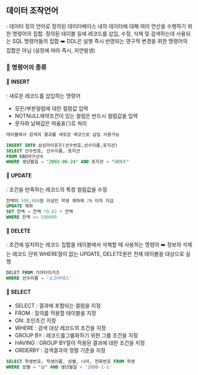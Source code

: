 ## 데이터 조작언어

: 데이터 정의 언어로 정의된 데이터베이스 내의 데이터에 대해 여러 연산을 수행하기 위한 명령어의 집합. 정의된 테이블 등에 레코드를 삽입, 수정, 삭제 및 검색하는데 사용되는 SQL 명령어들의 집합
➡️ DDL은 실행 즉시 반영되는 영구적 변경을 위한 명령어의 집합은 아님 (설정에 따라 즉시, 지연발생)

### 📌 명령어의 종류

#### 📎 INSERT

: 새로운 레코드를 삽입하는 명령어

- 모든/부분컬럼에 대한 컬럼값 입력
- NOTNULL제약조건이 있는 컬럼은 반드시 컬럼값을 입력
- 문자와 날짜값은 따옴표(')로 처리

```sql
테이블에서 검색의 결과를 새로운 레코드로 삽입 사용가능

INSERT INTO 삼성라이온즈(선수번호,선수이름,포지션)
SELECT 선수번호, 선수이름, 포지션
FROM KBO야구선수
WHERE 생년월일 = "2003-08-24" AND 포지션 = "내야수"

```

#### 📎 UPDATE

: 조건을 만족하는 레코드의 특정 컬럼값을 수정

```sql
잔액이 500,000원 이상인 학생 계좌에 2% 이자 지급
UPDATE 계좌
SET 잔액 = 잔액 *0.02 + 잔액
WHERE 잔액 >= 500000
```

#### 📎 DELETE

: 조건에 일치하는 레코드 집합을 테이블에서 삭제할 때 사용하는 명령어
➡️ 정보의 삭제는 레코드 단위 WHERE절이 없는 UPDATE, DELETE문은 전체 테이블을 대상으로 실행

```sql
DELET FROM 기아타이거즈
WHERE 선수이름 = '소크라테스'
```

#### 📎 SELECT

- SELECT : 결과에 포함되는 컬럼을 지정
- FROM : 질의를 적용할 테이블을 지정
- ON: 조인조건 지정
- WHERE : 검색 대상 레코드의 조건을 지정
- GROUP BY : 레코드를그룹화하기 위한 그룹 조건을 지정
- HAVING : GROUP BY절이 적용된 결과에 대한 조건을 지정
- ORDERBY : 검색결과의 정렬 기준을 지정

```sql
SELECT 학생번호, 학생이름, 성별, 나이, 전화번호 FROM 학생
WHERE 성별 = "남" AND 생년월일 < '2000-1-1'
```
